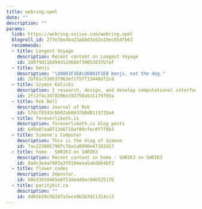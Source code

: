```yaml
---
title: webring.opml
date: ""
description: ""
params:
  link: https://webring.xxiivv.com/webring.opml
  blogroll_id: 277e7be4ba23abbd3a52a19ec654fb63
  recommends:
  - title: Longest Voyage
    description: Recent content on Longest Voyage
    id: 20979d11bd94d12d66bf39053837b7af
  - title: benji
    description: "\U0001F1EA\U0001F1E8 benji. not the dog."
    id: 2bf61c53d537963ef1f5ff13448df2cd
  - title: Szymon Kaliski
    description: I research, design, and develop computational interfaces
    id: 2fc2f4c3d78206e192758a531179f93a
  - title: Rek Bell
    description: Journal of Rek
    id: 57dcf8543cbb02ab0d37b0d8115735a4
  - title: foreverliketh.is
    description: foreverliketh.is blog posts
    id: 649a07aa871166718af00cfec0f7f8b3
  - title: Simone's Computer
    description: This is the blog of Simone
    id: 7ac2230057907c76a1a0990e47182d17
  - title: home - SHRIK3 on SHRIK3
    description: Recent content in home - SHRIK3 on SHRIK3
    id: 8adc3e4a7403a3f0104eea5a6d864bf2
  - title: flower.codes
    description: Impostor.
    id: b0e33010485e6f53de4d9ac94b525176
  - title: paritybit.ca
    description: ""
    id: dd65b19c5b2d7a3ece9b2b3d11314cc2
---
```

